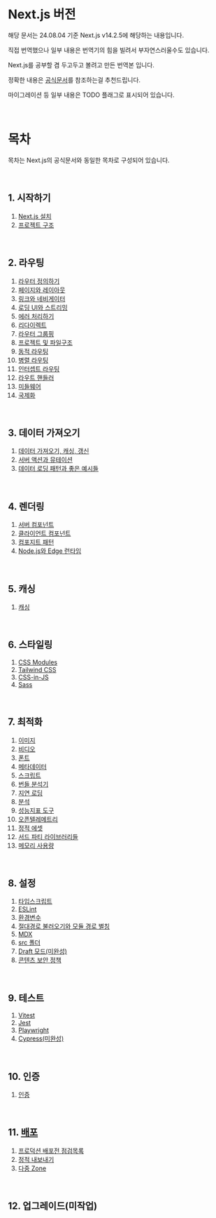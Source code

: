 # Next.js 버전

해당 문서는 24.08.04 기준 Next.js v14.2.5에 해당하는 내용입니다.

직접 번역했으나 일부 내용은 번역기의 힘을 빌려서 부자연스러울수도 있습니다.

Next.js를 공부할 겸 두고두고 볼려고 만든 번역본 입니다.

정확한 내용은 [공식문서](https://nextjs.org)를 참조하는걸 추천드립니다.

마이그레이션 등 일부 내용은 TODO 플래그로 표시되어 있습니다.

<br/>

# 목차

목차는 Next.js의 공식문서와 동일한 목차로 구성되어 있습니다.

<br/>

## 1. 시작하기

1. [Next.js 설치](/docs/1.%20시작하기/설치하기.md)
2. [프로젝트 구조](/docs/1.%20시작하기/프로젝트%20구조.md)

<br/>

## 2. 라우팅

1. [라우터 정의하기](/docs/2.%20라우팅/라우터%20정의하기.md)
2. [페이지와 레이아웃](/docs/2.%20라우팅/페이지와%20레이아웃.md)
3. [링크와 네비게이터](/docs/2.%20라우팅/링크와%20네비게이터.md)
4. [로딩 UI와 스트리밍](/docs/2.%20라우팅/로딩%20UI와%20스트리밍.md)
5. [에러 처리하기](/docs/2.%20라우팅/에러핸들링.md)
6. [리다이렉트](/docs/2.%20라우팅/리다이렉트.md)
7. [라우터 그룹핑](/docs/2.%20라우팅/라우터%20그룹.md)
8. [프로젝트 및 파일구조](/docs/2.%20라우팅/프로젝트%20및%20파일%20구조.md)
9. [동적 라우팅](/docs/2.%20라우팅/동적라우팅.md)
10. [병렬 라우팅](/docs/2.%20라우팅/병렬라우팅.md)
11. [인터셉트 라우팅](/docs/2.%20라우팅/인터셉트라우팅.md)
12. [라우트 핸들러](/docs/2.%20라우팅/라우트핸들러.md)
13. [미들웨어](/docs/2.%20라우팅/미들웨어.md)
14. [국제화](/docs/2.%20라우팅/국제화.md)

<br/>

## 3. 데이터 가져오기

1. [데이터 가져오기, 캐싱, 갱신](/docs/3.%20데이터%20가져오기/데이터%20로딩,%20캐싱,%20갱신.md)
2. [서버 액션과 뮤테이션](/docs/3.%20데이터%20가져오기/서버액션과%20뮤테이션.md)
3. [데이터 로딩 패턴과 좋은 예시들](/docs/3.%20데이터%20가져오기/데이터%20로딩%20패턴과%20베스트%20사례.md)

<br/>

## 4. 렌더링

1. [서버 컴포넌트](/docs/4.%20렌더링/서버%20컴포넌트.md)
2. [클라이언트 컴포넌트](/docs/4.%20렌더링/클라이언트%20컴포넌트.md)
3. [컴포지트 패턴](/docs/4.%20렌더링/컴포지트%20패턴.md)
4. [Node.js와 Edge 런타임](/docs/4.%20렌더링/Node.js와%20Edge%20런타임.md)

<br/>

## 5. 캐싱

1. [캐싱](/docs/5.%20캐싱/캐싱.md)

<br/>

## 6. 스타일링

1. [CSS Modules](/docs/6.%20스타일링/CSS%20Module.md)
2. [Tailwind CSS](/docs/6.%20스타일링/Tailwind%20CSS.md)
3. [CSS-in-JS](/docs/6.%20스타일링/CSS-in-JS.md)
4. [Sass](/docs/6.%20스타일링/SASS.md)

<br/>

## 7. 최적화

1. [이미지](/docs/7.%20최적화/이미지.md)
2. [비디오](/docs/7.%20최적화/비디오.md)
3. [폰트](/docs/7.%20최적화/폰트.md)
4. [메타데이터](/docs/7.%20최적화/메타데이터.md)
5. [스크립트](/docs/7.%20최적화/스크립트.md)
6. [번들 분석기](/docs/7.%20최적화/번들러%20분석기.md)
7. [지연 로딩](/docs/7.%20최적화/지연로딩.md)
8. [분석](/docs/7.%20최적화/분석.md)
9. [성능지표 도구](/docs/7.%20최적화/성능,%20지표%20분석도구.md)
10. [오픈텔레메트리](/docs/7.%20최적화/오픈텔레메트리.md)
11. [정적 에셋](/docs/7.%20최적화/정적에셋.md)
12. [서드 파티 라이브러리들](/docs/7.%20최적화/서드%20파티%20라이브러리.md)
13. [메모리 사용량](/docs/7.%20최적화/메모리%20사용량.md)

<br/>

## 8. 설정

1. [타입스크립트](/docs/8.%20설정/타입스크립트.md)
2. [ESLint](/docs/8.%20설정/ESLint.md)
3. [환경변수](/docs/8.%20설정/ESLint.md)
4. [절대경로 불러오기와 모듈 경로 별칭](/docs/8.%20설정/절대경로%20참조와%20모듈%20경로%20별칭.md)
5. [MDX](/docs/8.%20설정/MDX.md)
6. [src 폴더](/docs/8.%20설정/src%20폴더.md)
7. [Draft 모드(미완성)](/docs/8.%20설정/draft%20mode.md)
8. [콘텐츠 보안 정책](/docs/8.%20설정/콘텐츠%20보안%20정책.md)

<br/>

## 9. 테스트

1. [Vitest](/docs/9.%20테스트/vitest.md)
2. [Jest](/docs/9.%20테스트/jest.md)
3. [Playwright](/docs/9.%20테스트/playwright.md)
4. [Cypress(미완성)](/docs/9.%20테스트/cypress.md)

<br/>

## 10. 인증

1. [인증](/docs/10.%20인증/인증.md)

<br/>

## 11. [배포](/docs/11.%20배포/배포.md)

1. [프로덕션 배포전 점검목록](/docs/11.%20배포/프로덕션%20채크리스트.md)
2. [정적 내보내기](/docs/11.%20배포/정적%20내보내기.md)
3. [다중 Zone](/docs/11.%20배포/다중%20존.md)

<br/>

## 12. 업그레이드(미작업)
